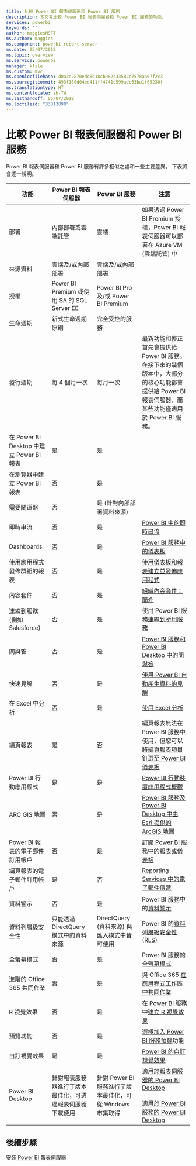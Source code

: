 ```yaml
---
title: 比較 Power BI 報表伺服器和 Power BI 服務
description: 本文會比較 Power BI 報表伺服器和 Power BI 服務的功能。
services: powerbi
keywords: ''
author: maggiesMSFT
ms.author: maggies
ms.component: powerbi-report-server
ms.date: 05/07/2018
ms.topic: overview
ms.service: powerbi
manager: kfile
ms.custom: mvc
ms.openlocfilehash: d0a3e2870edc8b18cb982c33582c7578aa67f2c3
ms.sourcegitcommit: 493f160d04ed411ff4741c599adc63ba1f65230f
ms.translationtype: HT
ms.contentlocale: zh-TW
ms.lasthandoff: 05/07/2018
ms.locfileid: "33813890"
---
```

# <a name="comparing-power-bi-report-server-and-the-power-bi-service"></a>比較 Power BI 報表伺服器和 Power BI 服務

Power BI 報表伺服器和 Power BI 服務有許多相似之處和一些主要差異。 下表將會逐一說明。

| 功能 | Power BI 報表伺服器 | Power BI 服務 | 注意
|---------|---------|---------|---------|
| 部署 | 內部部署或雲端託管 | 雲端 | 如果透過 Power BI Premium 授權，Power BI 報表伺服器可以部署在 Azure VM (雲端託管) 中
| 來源資料 | 雲端及/或內部部署 | 雲端及/或內部部署 |  
| 授權 | Power BI Premium 或使用 SA 的 SQL Server EE | Power BI Pro 及/或 Power BI Premium |  
| 生命週期 | 新式生命週期原則 | 完全受控的服務 |  
| 發行週期 | 每 4 個月一次 | 每月一次 | 最新功能和修正首先會提供給 Power BI 服務。 在接下來的幾個版本中，大部分的核心功能都會提供給 Power BI 報表伺服器，而某些功能僅適用於 Power BI 服務。
| 在 Power BI Desktop 中建立 Power BI 報表 | 是 | 是 |  
| 在瀏覽器中建立 Power BI 報表 | 否 | 是 |  
| 需要閘道器 | 否 | 是 (針對內部部署資料來源) |  
| 即時串流 | 否 | 是 | [Power BI 中的即時串流](../service-real-time-streaming.md)
| Dashboards | 否 | 是 | [Power BI 服務中的儀表板](../service-dashboards.md) 
| 使用應用程式發佈群組的報表 | 否 | 是 | [使用儀表板和報表建立並發佈應用程式](../service-create-distribute-apps.md) 
| 內容套件 | 否 | 是 | [組織內容套件：簡介](../service-organizational-content-pack-introduction.md) 
| 連線到服務 (例如 Salesforce) | 否 | 是 | 使用 Power BI 服務[連線到所用服務](../service-connect-to-services.md)
| 問與答 | 否 | 是 | [Power BI 服務和 Power BI Desktop 中的問與答](../power-bi-q-and-a.md) 
| 快速見解 | 否 | 是 | [使用 Power BI 自動產生資料的見解](../service-insights.md) 
| 在 Excel 中分析 | 否 | 是 | [使用 Excel 分析](../service-analyze-in-excel.md) 
| 編頁報表 | 是 | 否 | 編頁報表無法在 Power BI 服務中使用，但您可以[將編頁報表項目釘選至 Power BI 儀表板](https://docs.microsoft.com/sql/reporting-services/pin-reporting-services-items-to-power-bi-dashboards)
| Power BI 行動應用程式 | 是 | 是 | [Power BI 行動裝置應用程式概觀](../mobile-apps-for-mobile-devices.md) 
| ARC GIS 地圖 | 否 | 是 | [Power BI 服務及 Power BI Desktop 中由 Esri 提供的 ArcGIS 地圖](../power-bi-visualization-arcgis.md)
| Power BI 報表的電子郵件訂用帳戶 | 否 | 是 | [訂閱 Power BI 服務中的報表或儀表板](../service-report-subscribe.md) 
| 編頁報表的電子郵件訂用帳戶 | 是 | 否 | [Reporting Services 中的電子郵件傳遞](https://docs.microsoft.com/sql/reporting-services/subscriptions/e-mail-delivery-in-reporting-services)  
| 資料警示 | 否 | 是 | Power BI 服務中的[資料警示](../service-set-data-alerts.md)
| 資料列層級安全性 | 只能透過 DirectQuery 模式中的資料來源 | DirectQuery (資料來源) 與匯入模式中皆可使用 | Power BI 的[資料列層級安全性 (RLS)](../service-admin-rls.md) 
| 全螢幕模式 | 否 | 是 | Power BI 服務的[全螢幕模式](../service-fullscreen-mode.md) 
| 進階的 Office 365 共同作業 | 否 | 是 | 與 Office 365 [在應用程式工作區中共同作業](../service-collaborate-power-bi-workspace.md) 
| R 視覺效果 | 否 | 是 | 在 Power BI 服務中[建立 R 視覺效果](../service-r-visuals.md)  
| 預覽功能 | 否 | 是 | [選擇加入 Power BI 服務預覽](../service-preview-features.md)功能 
| 自訂視覺效果 | 是 | 是 | [Power BI 的自訂視覺效果](../power-bi-custom-visuals.md) 
| Power BI Desktop | 針對報表服務器進行了版本最佳化，可透過報表伺服器下載使用 | 針對 Power BI 服務進行了版本最佳化，可從 Windows 市集取得 | [適用於報表伺服器的 Power BI Desktop](https://powerbi.microsoft.com/report-server/) <br><br> [適用於 Power BI 服務的 Power BI Desktop](http://aka.ms/pbidesktopstore)

## <a name="next-steps"></a>後續步驟
[安裝 Power BI 報表伺服器](install-report-server.md)  



